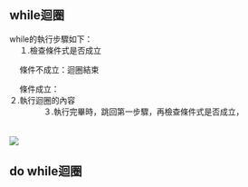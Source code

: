 ## while迴圈
while的執行步驟如下：  
　          １.檢查條件式是否成立  
   
　   條件不成立：迴圈結束  
 
　   條件成立：  
               ２.執行迴圈的內容  
　　　　        ３.執行完畢時，跳回第一步驟，再檢查條件式是否成立，  
　　　　       
            
![](http://www2.lssh.tp.edu.tw/~hlf/class-1/lang-c/while.gif)
## do while迴圈
